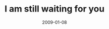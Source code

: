 ---
layout: base.njk
title : 'I am still waiting for you' 
view_title : 'I am still waiting for you' 
year : '2009' 
date : '2009-01-08' 
img_file : '/drawing/iamstillwaitingforyou.png' 
html_file : 'iamstillwaitingforyou' 
next_html : 'ifeelimportantinmynewboots.html' 
year_order : '8' 
permalink : "title/{{html_file}}.html"
---